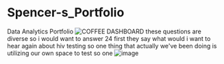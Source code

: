 # Spencer-s_Portfolio
Data Analytics Portfolio
![COFFEE DASHBOARD](https://github.com/UnaziSpencer/Spencer-s_Portfolio/assets/101342225/4b648cce-5627-49a9-a5a6-832aa3b47ef4)
these questions are diverse so i would want to answer 24 first they say what would i want to hear again about hiv testing so one thing that actually we've been doing is utilizing our own space to test so one
![image](https://github.com/UnaziSpencer/Spencer-s_Portfolio/assets/101342225/bd2a9589-7341-4760-852d-b44318403073)
